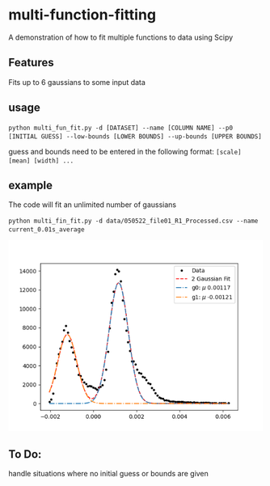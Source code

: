 # multi-function-fitting

A demonstration of how to fit multiple functions to data using Scipy

## Features

Fits up to 6 gaussians to some input data

## usage

`python multi_fun_fit.py -d [DATASET] --name [COLUMN NAME] --p0 [INITIAL GUESS] --low-bounds [LOWER BOUNDS] --up-bounds [UPPER BOUNDS]`

guess and bounds need to be entered in the following format:
`[scale] [mean] [width] ...`

## example

The code will fit an unlimited number of gaussians

`python multi_fin_fit.py -d data/050522_file01_R1_Processed.csv --name current_0.01s_average`


![Double gaussian fit to suppressed data](https://github.com/neilSchroeder/multi-function-fitting/blob/main/plots/two_gauss_fit_050522_file01_R1_Processed.png)

## To Do:

handle situations where no initial guess or bounds are given